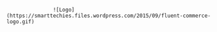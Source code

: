                    ![Logo](https://smarttechies.files.wordpress.com/2015/09/fluent-commerce-logo.gif)
